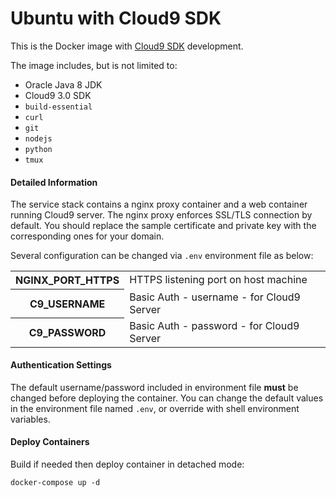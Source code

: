 # Ubuntu with Cloud9 SDK

This is the Docker image with [Cloud9 SDK](https://github.com/c9/core) development.

The image includes, but is not limited to:

* Oracle Java 8 JDK
* Cloud9 3.0 SDK
* `build-essential`
* `curl`
* `git`
* `nodejs`
* `python`
* `tmux`

#### Detailed Information ####

The service stack contains a nginx proxy container and a web container running Cloud9 server. The nginx proxy enforces SSL/TLS connection by default. You should replace the sample certificate and private key with the corresponding ones for your domain.

Several configuration can be changed via `.env` environment file as below:

<table>
    <tr><th>NGINX_PORT_HTTPS</th><td>HTTPS listening port on host machine</td></tr>
    <tr><th>C9_USERNAME</th><td>Basic Auth - username - for Cloud9 Server</td></tr>
    <tr><th>C9_PASSWORD</th><td>Basic Auth - password - for Cloud9 Server</td></tr>
</table>

#### Authentication Settings ####

The default username/password included in environment file **must** be changed before deploying the container. You can change the default values in the environment file named `.env`, or override with shell environment variables.

#### Deploy Containers ####

Build if needed then deploy container in detached mode:

```
docker-compose up -d
```